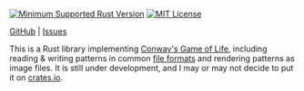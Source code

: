 [![Minimum Supported Rust Version](https://img.shields.io/badge/MSRV-1.70-orange)](https://www.rust-lang.org)
[![MIT License](https://img.shields.io/github/license/jwodder/life.svg)](https://opensource.org/licenses/MIT)

[GitHub](https://github.com/jwodder/life) | [Issues](https://github.com/jwodder/life/issues)

This is a Rust library implementing [Conway's Game of Life][], including
reading & writing patterns in common [file formats][] and rendering patterns as
image files.  It is still under development, and I may or may not decide to put
it on [crates.io](https://crates.io).

[Conway's Game of Life]: https://en.wikipedia.org/wiki/Conway%27s_Game_of_Life
[file formats]: https://conwaylife.com/wiki/File_formats
